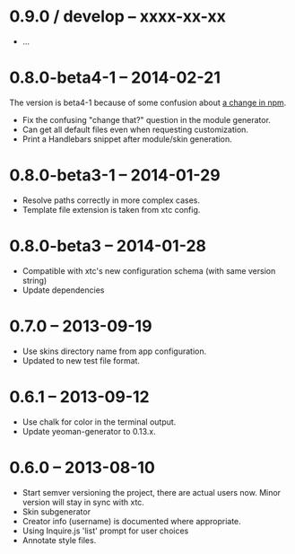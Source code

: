
# 0.9.0 / develop – xxxx-xx-xx

- ...

# 0.8.0-beta4-1 – 2014-02-21

The version is beta4-1 because of some confusion about [a change in npm](https://github.com/npm/npmjs.org/issues/148#issuecomment-35686492).

- Fix the confusing "change that?" question in the module generator.
- Can get all default files even when requesting customization.
- Print a Handlebars snippet after module/skin generation.

# 0.8.0-beta3-1 – 2014-01-29

- Resolve paths correctly in more complex cases.
- Template file extension is taken from xtc config.

# 0.8.0-beta3 – 2014-01-28

- Compatible with xtc's new configuration schema (with same version string)
- Update dependencies


# 0.7.0 – 2013-09-19

- Use skins directory name from app configuration.
- Updated to new test file format.


# 0.6.1 – 2013-09-12

- Use chalk for color in the terminal output.
- Update yeoman-generator to 0.13.x.


# 0.6.0 – 2013-08-10

- Start semver versioning the project, there are actual users now. Minor version will stay in sync with xtc.
- Skin subgenerator
- Creator info (username) is documented where appropriate.
- Using Inquire.js 'list' prompt for user choices
- Annotate style files.
